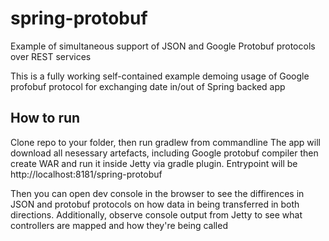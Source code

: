 # spring-protobuf
Example of simultaneous support of JSON and Google Protobuf protocols over REST services

This is a fully working self-contained example demoing usage of Google profobuf protocol for exchanging date in/out of Spring backed app

## How to run
Clone repo to your folder, then run gradlew from commandline The app will download all nesessary artefacts, including Google protobuf compiler
then create WAR and run it inside Jetty via gradle plugin. Entrypoint will be http://localhost:8181/spring-protobuf

Then you can open dev console in the browser to see the diffirences in JSON and protobuf protocols on how data in being transferred in both directions.
Additionally, observe console output from Jetty to see what controllers are mapped and how they're being called